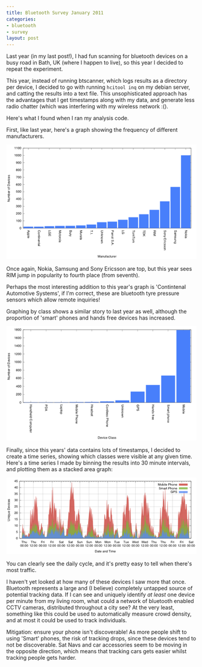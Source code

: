 ```yaml
--- 
title: Bluetooth Survey January 2011
categories: 
- bluetooth
- survey
layout: post
---
```


Last year (in my last post!), I had fun scanning for bluetooth devices on a
busy road in Bath, UK (where I happen to live), so this year I decided to
repeat the experiment.

This year, instead of running btscanner, which logs results as a directory per
device, I decided to go with running `hcitool inq` on my debian server, and
catting the results into a text file. This unsophisticated approach has the
advantages that I get timestamps along with my data, and generate less radio
chatter (which was interfering with my wireless network :().

Here's what I found when I ran my analysis code.

First, like last year, here's a graph showing the frequency of different manufacturers.

![Bluetooth Manufacturer Frequencies](/images/posts/jan2011_by_manufacturer.png)

Once again, Nokia, Samsung and Sony Ericsson are top, but this year sees RIM
jump in popularity to fourth place (from seventh). 

Perhaps the most interesting addition to this year's graph is 'Contintenal 
Automotive Systems', if I'm correct, these are bluetooth tyre pressure sensors
which allow remote inquiries!

Graphing by class shows a similar story to last year as well, although the
proportion of 'smart' phones and hands free devices has increased.

![Bluetooth Class Frequencies](/images/posts/jan2011_by_class.png)

Finally, since this years' data contains lots of timestamps, I decided to
create a time series, showing which classes were visible at any given time.
Here's a time series I made by binning the results into 30 minute intervals, 
and plotting them as a stacked area graph:

![Bluetooth Class Frequencies](/images/posts/jan2011_class_time_series.png)

You can clearly see the daily cycle, and it's pretty easy to tell when there's
most traffic.

I haven't yet looked at how many of these devices I saw more that once.
Bluetooth represents a large and (I believe) completely untapped source of
potential tracking data. If I can see and uniquely identify <i>at least</i> one
device per minute from my living room, what could a network of bluetooth
enabled CCTV cameras, distributed throughout a city see? At the very least,
something like this could be used to automatically measure crowd density, and
at most it could be used to track individuals.

Mitigation: ensure your phone isn't discoverable! As more people shift to using
'Smart' phones, the risk of tracking drops, since these devices tend to not be
discoverable. Sat Navs and car accessories seem to be moving in the opposite
direction, which means that tracking cars gets easier whilst tracking people
gets harder.
